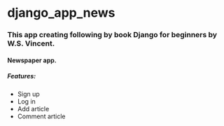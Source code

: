 # django_app_news

### This app creating following by book Django for beginners by W.S. Vincent.

#### Newspaper app.

##### Features:
- Sign up
- Log in
- Add article
- Comment article
